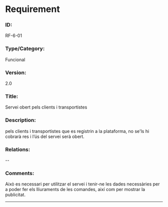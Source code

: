 # Requirement

### ID:
RF-6-01

### Type/Category:
Funcional

### Version:
2.0

### Title:
Servei obert pels clients i transportistes

### Description:
pels clients i transportistes que es registrin a la plataforma, no se'ls hi cobrarà res i l’ús del servei serà obert.

### Relations:
--

### Comments:
Això es necessari per utilitzar el servei i tenir-ne les dades necessàries per a poder fer els lliuraments de les comandes, així com per mostrar la publicitat.

---